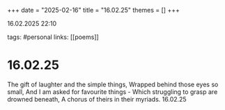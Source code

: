 +++
date = "2025-02-16"
title = "16.02.25"
themes = []
+++

16.02.2025 22:10

tags: #personal
links: [[poems]]

# 16.02.25

The gift of laughter and the simple things,
Wrapped behind those eyes so small,
And I am asked for favourite things -
Which struggling to grasp are drowned beneath,
A chorus of theirs in their myriads.
16.02.25

